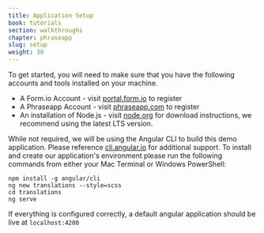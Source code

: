 ```yaml
---
title: Application Setup
book: tutorials
section: walkthroughs
chapter: phraseapp
slug: setup
weight: 30
---
```

To get started, you will need to make sure that you have the following accounts and tools installed on your machine.

 - A Form.io Account - visit [portal.form.io](https://portal.form.io) to register
 - A Phraseapp Account - visit [phraseapp.com](https://phraseapp.com/en/signup) to register
 - An installation of Node.js - visit [node.org](https://nodejs.org/en/) for download instructions, we recommend using the latest LTS version.
 
While not required, we will be using the Angular CLI to build this demo application. Please reference [cli.angular.io](https://cli.angular.io/) for additional support. 
To install and create our application's environment please run the following commands from either your Mac Terminal or Windows PowerShell: 

```
npm install -g angular/cli
ng new translations --style=scss
cd translations
ng serve
```

If everything is configured correctly, a default angular application should be live at `localhost:4200`






